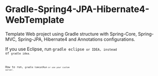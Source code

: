 Gradle-Spring4-JPA-Hibernate4-WebTemplate
=========================================

Template Web project using Gradle structure with Spring-Core, Spring-MVC, Spring-JPA, Hibernate4 and Annotations configurations.

If you use Eclipse, run <code>gradle eclipse<code/> or IDEA, instead of <code>gradle idea<code/>.

How to run, <code>gradle tomcatRun<code/> or use your custom server.

